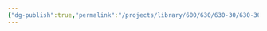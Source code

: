 ```yaml
---
{"dg-publish":true,"permalink":"/projects/library/600/630/630-30/630-30/","noteIcon":"0","created":"2024-01-31T10:10:26.881+09:00","updated":"2024-02-05T12:40:32.205+09:00"}
---
```


